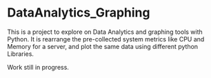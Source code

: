 # DataAnalytics_Graphing
This is a project to explore on Data Analytics and graphing tools with Python.
It is rearrange the pre-collected system metrics like CPU and Memory for a server, and plot the same data using different python Libraries.

Work still in progress.
